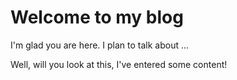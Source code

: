 # Welcome to my blog

I'm glad you are here. I plan to talk about ...

Well, will you look at this, I've entered some content!
